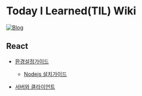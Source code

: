 # Today I Learned(TIL) Wiki

[![Blog](https://img.shields.io/badge/Blog-ryurim.tistory.com-yellow.svg)](https://ryurim.tistory.com/)

## React

* [환경설정가이드](https://ryurim.tistory.com/16)
  * [Nodejs 설치가이드](https://ryurim.tistory.com/17?category=1086282)

* [서버와 클라이언트](https://github.com/ryurim0109/TIL/blob/main/react/severClient.md)
